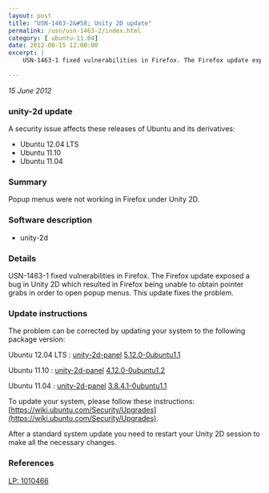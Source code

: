 ```yaml
---
layout: post
title: "USN-1463-2&#58; Unity 2D update"
permalink: /usn/usn-1463-2/index.html
category: [ ubuntu-11.04]
date: 2012-06-15 12:00:00
excerpt: |
    USN-1463-1 fixed vulnerabilities in Firefox. The Firefox update exposed a bug in Unity 2D which resulted in Firefox being unable to obtain pointer grabs in order to open popup menus. This update fixes the problem. 
    
---
```


 
 
 

*15 June 2012*

### unity-2d update

A security issue affects these releases of Ubuntu and its derivatives:

* Ubuntu 12.04 LTS
* Ubuntu 11.10
* Ubuntu 11.04

### Summary

Popup menus were not working in Firefox under Unity 2D. 

### Software description

* unity-2d 

### Details

USN-1463-1 fixed vulnerabilities in Firefox. The Firefox update exposed a bug in Unity 2D which resulted in Firefox being unable to obtain pointer grabs in order to open popup menus. This update fixes the problem. 

### Update instructions

The problem can be corrected by updating your system to the following package version:

Ubuntu 12.04 LTS
 : [unity-2d-panel](https://launchpad.net/ubuntu/+source/unity-2d) <span> [5.12.0-0ubuntu1.1](https://launchpad.net/ubuntu/+source/unity-2d/5.12.0-0ubuntu1.1) </span> 

Ubuntu 11.10
 : [unity-2d-panel](https://launchpad.net/ubuntu/+source/unity-2d) <span> [4.12.0-0ubuntu1.2](https://launchpad.net/ubuntu/+source/unity-2d/4.12.0-0ubuntu1.2) </span> 

Ubuntu 11.04
 : [unity-2d-panel](https://launchpad.net/ubuntu/+source/unity-2d) <span> [3.8.4.1-0ubuntu1.1](https://launchpad.net/ubuntu/+source/unity-2d/3.8.4.1-0ubuntu1.1) </span> 

To update your system, please follow these instructions: [https://wiki.ubuntu.com/Security/Upgrades](https://wiki.ubuntu.com/Security/Upgrades).

After a standard system update you need to restart your Unity 2D session to make all the necessary changes. 

### References

 
 [LP: 1010466](https://launchpad.net/bugs/1010466)
 

